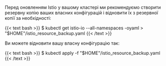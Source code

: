 ---
---
Перед оновленням Istio у вашому кластері ми рекомендуємо створити резервну копію ваших власних конфігурацій і відновити їх з резервної копії за необхідності:

{{< text bash >}}
$ kubectl get istio-io --all-namespaces -oyaml > "$HOME"/istio_resource_backup.yaml
{{< /text >}}

Ви можете відновити вашу власну конфігурацію так:

{{< text bash >}}
$ kubectl apply -f "$HOME"/istio_resource_backup.yaml
{{< /text >}}